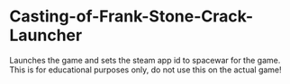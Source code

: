 # Casting-of-Frank-Stone-Crack-Launcher
Launches the game and sets the steam app id to spacewar for the game. This is for educational purposes only, do not use this on the actual game!
